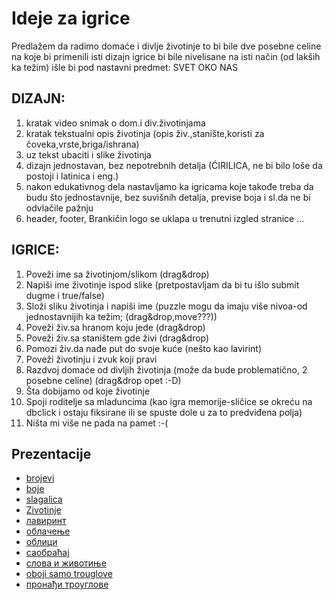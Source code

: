 # Ideje za igrice

Predlažem da radimo domaće i divlje životinje to bi bile dve posebne celine na koje bi primenili isti dizajn igrice bi bile nivelisane na isti način (od lakših ka težim) išle bi pod nastavni predmet: SVET OKO NAS

## DIZAJN:

1. kratak video snimak o dom.i div.životinjama
2. kratak tekstualni opis životinja (opis živ.,stanište,koristi za čoveka,vrste,briga/ishrana)
3. uz tekst ubaciti i slike životinja
4. dizajn jednostavan, bez nepotrebnih detalja (ĆIRILICA, ne bi bilo loše da postoji i latinica i eng.)
5. nakon edukativnog dela nastavljamo ka igricama koje takođe treba da budu što jednostavnije, bez suvišnih detalja, previse boja i sl.da ne bi odvlačile pažnju
6. header, footer, Brankičin logo se uklapa u trenutni izgled stranice
...

## IGRICE:

1. Poveži ime sa životinjom/slikom (drag&drop)
2. Napiši ime životinje ispod slike (pretpostavljam da bi tu išlo submit dugme i true/false)
3. Složi sliku životinja i napiši ime (puzzle mogu da imaju više nivoa-od jednostavnijih ka težim; (drag&drop,move???))
4. Poveži živ.sa hranom koju jede (drag&drop)
5. Poveži živ.sa staništem gde živi (drag&drop)
6. Pomozi živ.da nađe put do svoje kuće (nešto kao lavirint)
7. Poveži životinju i zvuk koji pravi
8. Razdvoj domaće od divljih životinja (može da bude problematično, 2 posebne celine) (drag&drop opet :-D)
9. Šta dobijamo od koje životinje
10. Spoji roditelje sa mladuncima (kao igra memorije-sličice se okreću na dbclick i ostaju fiksirane ili se spuste dole u za to predviđena polja)
11. Ništa mi više ne pada na pamet :-(

## Prezentacije

* [brojevi](https://www.slideshare.net/DamjanPavlica/brojevi)
* [boje](https://www.slideshare.net/DamjanPavlica/ss-77278476)
* [slagalica](https://www.slideshare.net/DamjanPavlica/slagalica-77278504)
* [Zivotinje](https://www.slideshare.net/DamjanPavlica/zivotinje-77278516)
* [лавиринт](https://www.slideshare.net/DamjanPavlica/ss-77278519)
* [облачење](https://www.slideshare.net/DamjanPavlica/ss-77278524)
* [облици](https://www.slideshare.net/DamjanPavlica/ss-77278525)
* [саобраћај](https://www.slideshare.net/DamjanPavlica/ss-77278530)
* [слова и животиње](https://www.slideshare.net/DamjanPavlica/ss-77278539)
* [oboji samo trouglove](slike/oboji-samo-trouglove.jpg)
* [пронађи троуглове](slike/pronadji-trouglove.png)
